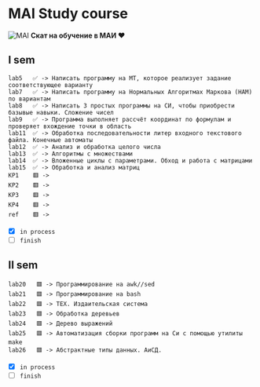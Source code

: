 # MAI Study course
![MAI](https://upload.wikimedia.org/wikipedia/ru/f/f0/Emblem_of_Moscow_Aviation_Institute.svg)
**Скат на обучение в МАИ ♥️**
## I sem
```
lab5   ✅ -> Написать программу на МТ, которое реализует задание соответствующее варианту
lab7   ✅ -> Написать программу на Нормальных Алгоритмах Маркова (НАМ) по вариантам 
lab8   ✅ -> Написать 3 простых программы на СИ, чтобы приобрести базывые навыки. Сложение чисел
lab9   ✅ -> Программа выполняет рассчёт координат по формулам и проверяет вхождение точки в область
lab11  ✅ -> Обработка последовательности литер входного текстового файла. Конечные автоматы
lab12  ✅ -> Анализ и обработка целого числа
lab13  ✅ -> Алгоритмы с множествами 
lab14  ✅ -> Вложенные циклы с параметрами. Обход и работа с матрицами
lab15  ✅ -> Обработка и анализ матриц
KP1    🟥 -> 
KP2    🟥 -> 
KP3    🟥 -> 
KP4    🟥 -> 
ref    🟥 -> 
```
 - [x] `in process`
 - [ ] `finish`
 
## II sem
```
lab20   🟥 -> Программирование на awk//sed
lab21   🟥 -> Программирование на bash
lab22   🟥 -> TEX. Издаительская система
lab23   🟥 -> Обработка деревьев
lab24   🟥 -> Дерево выражений
lab25   🟥 -> Автоматизация сборки программ на Си с помощью утилиты make
lab26   🟥 -> Абстрактные типы данных. АиСД.
```
 - [x] `in process`
 - [ ] `finish`
